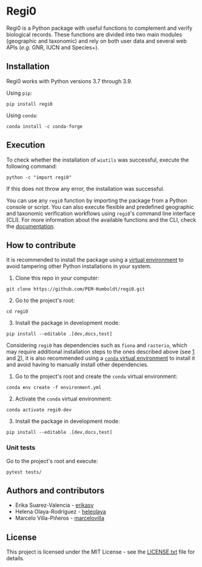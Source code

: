 # Regi0

Regi0 is a Python package with useful functions to complement and verify biological records. These functions are divided into two main modules (geographic and taxonomic) and rely on both user data and several web APIs (*e.g.* GNR, IUCN and Species+).

## Installation

Regi0 works with Python versions 3.7 through 3.9.

Using `pip`:
```shell
pip install regi0
```

Using `conda`:
```shell
conda install -c conda-forge
```

## Execution
To check whether the installation of `wiutils` was successful, execute the following command:

```shell
python -c "import regi0"
```
If this does not throw any error, the installation was successful.

You can use any `regi0` function by importing the package from a Python console or script. You can also execute flexible and predefined geographic and taxonomic verification workflows using `regi0`'s command line interface (CLI). For more information about the available functions and the CLI, check the [documentation](https://regi0.readthedocs.io).

## How to contribute

It is recommended to install the package using a [virtual environment](https://www.python.org/dev/peps/pep-0405/) to avoid tampering other Python installations in your system.

1. Clone this repo in your computer:
```shell
git clone https://github.com/PEM-Humboldt/regi0.git
```

2. Go to the project's root:
```shell
cd regi0
```

3. Install the package in development mode:
```shell
pip install --editable .[dev,docs,test]
```

Considering `regi0` has dependencies such as `fiona` and `rasterio`, which may require additional installation steps to the ones described above (see [1] and [2]), it is also recommended using a [`conda` virtual environment](https://conda.io/projects/conda/en/latest/user-guide/tasks/manage-environments.html) to install it and avoid having to manually install other dependencies.

1. Go to the project's root and create the `conda` virtual environment:
```shell
conda env create -f environment.yml
```

2. Activate the `conda` virtual environment:
```shell
conda activate regi0-dev
```

3. Install the package in development mode:
```shell
pip install --editable .[dev,docs,test]
```

### Unit tests
Go to the project's root and execute:

```
pytest tests/
```

## Authors and contributors

* Erika Suarez-Valencia - [erikasv](https://github.com/erikasv)
* Helena Olaya-Rodríguez - [heleolaya](https://github.com/heleolaya)
* Marcelo Villa-Piñeros - [marcelovilla](https://github.com/marcelovilla)

## License
This project is licensed under the MIT License - see the [LICENSE.txt](LICENSE.txt) file for details.

[1]: https://github.com/Toblerity/Fiona#installation
[2]: https://github.com/mapbox/rasterio#installation
